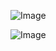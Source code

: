 ![Image](https://github.com/user-attachments/assets/b880f98d-f988-4801-ad11-8fa11eb4578d)

![Image](https://github.com/user-attachments/assets/accc8962-a6dc-4bbf-9351-c4131b0ce27f)
